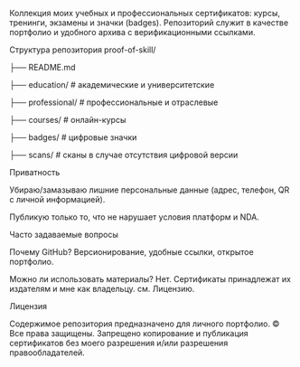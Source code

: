 Коллекция моих учебных и профессиональных сертификатов: курсы, тренинги, экзамены и значки (badges). Репозиторий служит в качестве портфолио и удобного архива с верификационными ссылками.

Структура репозитория
proof-of-skill/

├── README.md

├── education/           # академические и университетские

├── professional/        # профессиональные и отраслевые

├── courses/             # онлайн-курсы 

├── badges/              # цифровые значки 

├── scans/               # сканы в случае отсутствия цифровой версии

Приватность

Убираю/замазываю лишние персональные данные (адрес, телефон, QR с личной информацией).

Публикую только то, что не нарушает условия платформ и NDA.

Часто задаваемые вопросы

Почему GitHub? Версионирование, удобные ссылки, открытое портфолио.

Можно ли использовать материалы? Нет. Сертификаты принадлежат их издателям и мне как владельцу. см. Лицензию.

Лицензия

Содержимое репозитория предназначено для личного портфолио.
© Все права защищены. Запрещено копирование и публикация сертификатов без моего разрешения и/или разрешения правообладателей.
